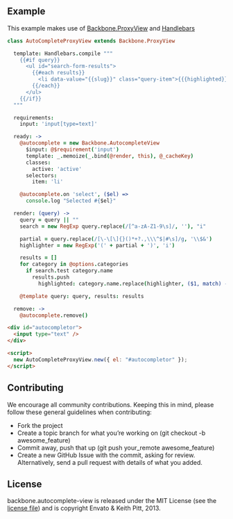 ## Example

This example makes use of [Backbone.ProxyView](https://github.com/envato/backbone.proxy-view) and [Handlebars](https://github.com/wycats/handlebars.js/)

```coffeescript
class AutoCompleteProxyView extends Backbone.ProxyView

  template: Handlebars.compile """
    {{#if query}}
      <ul id="search-form-results">
        {{#each results}}
          <li data-value="{{slug}}" class="query-item">{{{highlighted}}}</li>
        {{/each}}
      </ul>
    {{/if}}
  """

  requirements:
    input: 'input[type=text]'

  ready: ->
    @autocomplete = new Backbone.AutocompleteView
      $input: @$requirement('input')
      template: _.memoize(_.bind(@render, this), @_cacheKey)
      classes:
        active: 'active'
      selectors:
        item: 'li'

    @autocomplete.on 'select', ($el) =>
      console.log "Selected #{$el}"

  render: (query) ->
    query = query || ""
    search = new RegExp query.replace(/[^a-zA-Z1-9\s]/, ''), "i"

    partial = query.replace(/[\-\[\]{}()*+?.,\\\^$|#\s]/g, '\\$&')
    highlighter = new RegExp('(' + partial + ')', 'i')

    results = []
    for category in @options.categories
      if search.test category.name
        results.push
          highlighted: category.name.replace(highlighter, ($1, match) -> "<strong>#{match}</strong>")

    @template query: query, results: results

  remove: ->
    @autocomplete.remove()
```

```HTML
<div id="autocompletor">
  <input type="text" />
</div>

<script>
  new AutoCompleteProxyView.new({ el: "#autocompletor" });
</script>
```

## Contributing

We encourage all community contributions. Keeping this in mind, please follow these general guidelines when contributing:

* Fork the project
* Create a topic branch for what you’re working on (git checkout -b awesome_feature)
* Commit away, push that up (git push your\_remote awesome\_feature)
* Create a new GitHub Issue with the commit, asking for review. Alternatively, send a pull request with details of what you added.

## License

backbone.autocomplete-view is released under the MIT License (see the [license file](https://github.com/envato/backbone.autocomplete-view/blob/master/LICENCE)) and is copyright Envato & Keith Pitt, 2013.

